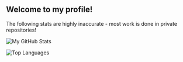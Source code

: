 ## Welcome to my profile!

The following stats are highly inaccurate - most work is done in private repositories!

![My GitHub Stats](https://github-readme-stats.vercel.app/api?username=Stausssi&theme=aura)

![Top Languages](https://github-readme-stats.vercel.app/api/top-langs/?username=Stausssi&theme=aura&layout=compact)
